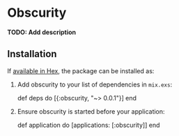 # Obscurity

**TODO: Add description**

## Installation

If [available in Hex](https://hex.pm/docs/publish), the package can be installed as:

  1. Add obscurity to your list of dependencies in `mix.exs`:

        def deps do
          [{:obscurity, "~> 0.0.1"}]
        end

  2. Ensure obscurity is started before your application:

        def application do
          [applications: [:obscurity]]
        end

